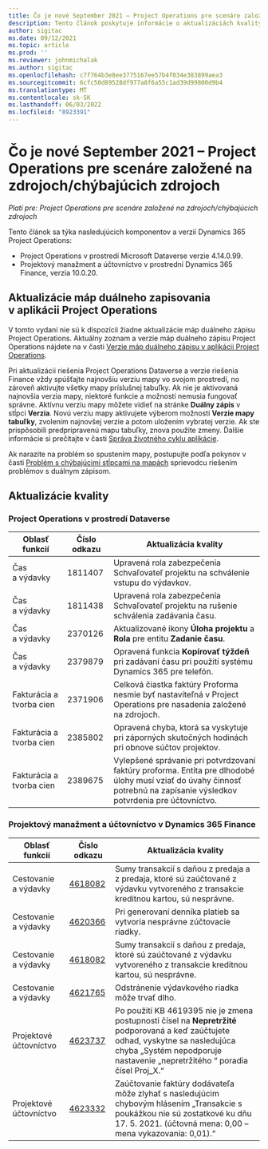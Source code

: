 ```yaml
---
title: Čo je nové September 2021 – Project Operations pre scenáre založené na zdrojoch/chýbajúcich zdrojoch
description: Tento článok poskytuje informácie o aktualizáciách kvality dostupných vo vydaní Project Operations zo septembra 2021 pre scenáre založené na zdrojoch/neskladovaných položkách.
author: sigitac
ms.date: 09/12/2021
ms.topic: article
ms.prod: ''
ms.reviewer: johnmichalak
ms.author: sigitac
ms.openlocfilehash: c7f764b3e8ee3775167ee57b4f034e383899aea3
ms.sourcegitcommit: 6cfc50d89528df977a8f6a55c1ad39d99800d9b4
ms.translationtype: MT
ms.contentlocale: sk-SK
ms.lasthandoff: 06/03/2022
ms.locfileid: "8923391"
---
```

# <a name="whats-new-september-2021---project-operations-for-resourcenon-stocked-based-scenarios"></a>Čo je nové September 2021 – Project Operations pre scenáre založené na zdrojoch/chýbajúcich zdrojoch

*Platí pre: Project Operations pre scenáre založené na zdrojoch/chýbajúcich zdrojoch*

Tento článok sa týka nasledujúcich komponentov a verzií Dynamics 365 Project Operations:

   - Project Operations v prostredí Microsoft Dataverse verzie 4.14.0.99.
   - Projektový manažment a účtovníctvo v prostrední Dynamics 365 Finance, verzia 10.0.20.

## <a name="project-operations-dual-write-maps-updates"></a>Aktualizácie máp duálneho zapisovania v aplikácii Project Operations

V tomto vydaní nie sú k dispozícii žiadne aktualizácie máp duálneho zápisu Project Operations. Aktuálny zoznam a verzie máp duálneho zápisu Project Operations nájdete na v časti [Verzie máp duálneho zápisu v aplikácii Project Operations](../environment/resource-dual-write-maps.md).

Pri aktualizácii riešenia Project Operations Dataverse a verzie riešenia Finance vždy spúšťajte najnovšiu verziu mapy vo svojom prostredí, no zároveň aktivujte všetky mapy príslušnej tabuľky. Ak nie je aktivovaná najnovšia verzia mapy, niektoré funkcie a možnosti nemusia fungovať správne. Aktívnu verziu mapy môžete vidieť na stránke **Duálny zápis** v stĺpci **Verzia**. Novú verziu mapy aktivujete výberom možnosti **Verzie mapy tabuľky**, zvolením najnovšej verzie a potom uložením vybratej verzie. Ak ste prispôsobili predpripravenú mapu tabuľky, znova použite zmeny. Ďalšie informácie si prečítajte v časti [Správa životného cyklu aplikácie](/dynamics365/fin-ops-core/dev-itpro/data-entities/dual-write/app-lifecycle-management).

Ak narazíte na problém so spustením mapy, postupujte podľa pokynov v časti [Problém s chýbajúcimi stĺpcami na mapách](/dynamics365/fin-ops-core/dev-itpro/data-entities/dual-write/dual-write-troubleshooting-finops-upgrades#missing-table-columns-issue-on-maps) sprievodcu riešením problémov s duálnym zápisom.

## <a name="quality-updates"></a>Aktualizácie kvality

### <a name="project-operations-on-dataverse"></a>Project Operations v prostredí Dataverse

| **Oblasť funkcií** | **Číslo odkazu** | **Aktualizácia kvality** |
| --- | --- | --- |
| Čas a výdavky | 1811407 | Upravená rola zabezpečenia Schvaľovateľ projektu na schválenie vstupu do výdavkov. |
| Čas a výdavky | 1811438 | Upravená rola zabezpečenia Schvaľovateľ projektu na rušenie schválenia zadávania času. |
| Čas a výdavky | 2370126 | Aktualizované ikony **Úloha projektu** a **Rola** pre entitu **Zadanie času**. |
| Čas a výdavky | 2379879 | Opravená funkcia **Kopírovať týždeň** pri zadávaní času pri použití systému Dynamics 365 pre telefón. |
| Fakturácia a tvorba cien | 2371906 | Celková čiastka faktúry Proforma nesmie byť nastaviteľná v Project Operations pre nasadenia založené na zdrojoch. |
| Fakturácia a tvorba cien | 2385802 | Opravená chyba, ktorá sa vyskytuje pri záporných skutočných hodinách pri obnove súčtov projektov. |
| Fakturácia a tvorba cien | 2389675 | Vylepšené správanie pri potvrdzovaní faktúry proforma. Entita pre dlhodobé úlohy musí vziať do úvahy činnosť potrebnú na zapísanie výsledkov potvrdenia pre účtovníctvo. |

### <a name="project-management-and-accounting-in-dynamics-365-finance"></a>Projektový manažment a účtovníctvo v Dynamics 365 Finance

| Oblasť funkcií | Číslo odkazu | Aktualizácia kvality |
| --- | --- | --- |
| Cestovanie a výdavky | [4618082](https://fix.lcs.dynamics.com/Issue/Details?kb=4618082&amp;bugId=583101&amp;dbType=3&amp;qc=9c85ac8ca1e5e9cd07fac9e9aa2cb0914724e28b86ad3339dacf7741f554c605) | Sumy transakcií s daňou z predaja a z predaja, ktoré sú zaúčtované z výdavku vytvoreného z transakcie kreditnou kartou, sú nesprávne. |
| Cestovanie a výdavky | [4620366](https://fix.lcs.dynamics.com/Issue/Details?kb=4620366&amp;bugId=579485&amp;dbType=3&amp;qc=e864789bd95505ea624c537d585bf113c2de60b97c88439d44693dbd85aa8e92) | Pri generovaní denníka platieb sa vytvoria nesprávne zúčtovacie riadky. |
| Cestovanie a výdavky | [4618082](https://fix.lcs.dynamics.com/Issue/Details?kb=4618082&amp;bugId=583101&amp;dbType=3&amp;qc=9c85ac8ca1e5e9cd07fac9e9aa2cb0914724e28b86ad3339dacf7741f554c605) | Sumy transakcií s daňou z predaja, ktoré sú zaúčtované z výdavku vytvoreného z transakcie kreditnou kartou, sú nesprávne. |
| Cestovanie a výdavky | [4621765](https://fix.lcs.dynamics.com/Issue/Details?kb=4621765&amp;bugId=587306&amp;dbType=3&amp;qc=6fbfad0123d4e95eaf8d5a5a2f6c354577c991b7905c852ab02d1f94e728a876) | Odstránenie výdavkového riadka môže trvať dlho. |
| Projektové účtovníctvo | [4623737](https://fix.lcs.dynamics.com/Issue/Details?kb=4623737&amp;bugId=598109&amp;dbType=3&amp;qc=4101fc5865201e21815299f2ff11ae46d5d5370510868df86c25ee09a8ca1a0c) | Po použití KB 4619395 nie je zmena postupnosti čísel na **Nepretržité** podporovaná a keď zaúčtujete odhad, vyskytne sa nasledujúca chyba „Systém nepodporuje nastavenie „nepretržitého “ poradia čísel Proj_X.“ |
| Projektové účtovníctvo | [4623332](https://fix.lcs.dynamics.com/Issue/Details?kb=4623332&amp;bugId=586034&amp;dbType=3&amp;qc=2f64bb1977c4a9c9dd2ce9de7e72230b86eca14b6295c5bbfb614ea97ad81caf) | Zaúčtovanie faktúry dodávateľa môže zlyhať s nasledujúcim chybovým hlásením „Transakcie s poukážkou nie sú zostatkové ku dňu 17. 5. 2021. (účtovná mena: 0,00 – mena vykazovania: 0,01).“ |
